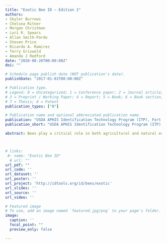 ```yaml
---
title: "Exotic Bee ID – Edition 2"
authors:
- Skyler Burrows
- Chelsea Ritner
- Morgan Christman
- Lori R. Spears
- Allan Smith-Pardo
- Steven Price
- Ricardo A. Ramirez
- Terry Griswold
- Amanda J Redford
date: "2020-08-26T00:00:00Z"
doi: ""

# Schedule page publish date (NOT publication's date).
publishDate: "2017-01-01T00:00:00Z"

# Publication type.
# Legend: 0 = Uncategorized; 1 = Conference paper; 2 = Journal article;
# 3 = Preprint / Working Paper; 4 = Report; 5 = Book; 6 = Book section;
# 7 = Thesis; 8 = Patent
publication_types: ["0"]

# Publication name and optional abbreviated publication name.
publication: "USDA APHIS Identification Technology Program (ITP), Fort Collins, CO."
publication_short: "USDA APHIS Identification Technology Program (ITP), Fort Collins, CO."

abstract: Bees play a critical role in both agricultural and natural ecosystems, but some bee populations are in decline due to habitat loss, pesticides, parasites and pathogens, and the introduction of non-native species, including non-native bees. Exotic Bee ID was designed and developed as an interactive screening aid to help those that monitor and intercept non-native bees in the U.S. Our intention is to help reduce the loss of valuable native pollinators through early detection of possible invasives. This identification tool focuses on bee families and genera that include non-native bee species that have already been introduced, or have the high potential to invade, the U.S. Exotic Bee ID is aimed primarily at individuals working at ports of entry, state departments of agriculture, with university extension services, and non-experts with an interest in learning features that are important in the identification of native and non-native bees.



# links:
 #- name: "Exotic Bee ID"
  # url: ""
url_pdf: ""
url_code: ''
url_dataset: ''
url_poster: ''
url_project: 'http://idtools.org/id/bees/exotic'
url_slides: ''
url_source: ''
url_video: ''

# Featured image
# To use, add an image named `featured.jpg/png` to your page's folder. 
image:
  caption: ''
  focal_point: ""
  preview_only: false

---
```

